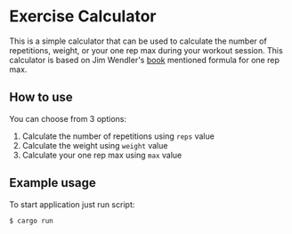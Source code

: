 # Exercise Calculator

This is a simple calculator that can be used to calculate the number of repetitions, weight, or your one rep max during your workout session.
This calculator is based on Jim Wendler's [book](https://www.amazon.com/Simplest-Effective-Training-System-Strength-ebook/dp/B00AJ8CIQM?ref_=ast_sto_dp) mentioned formula for one rep max.

## How to use
You can choose from 3 options:
1. Calculate the number of repetitions using `reps` value
2. Calculate the weight using `weight` value
3. Calculate your one rep max using `max` value

## Example usage
To start application just run script:
```bash
$ cargo run
```